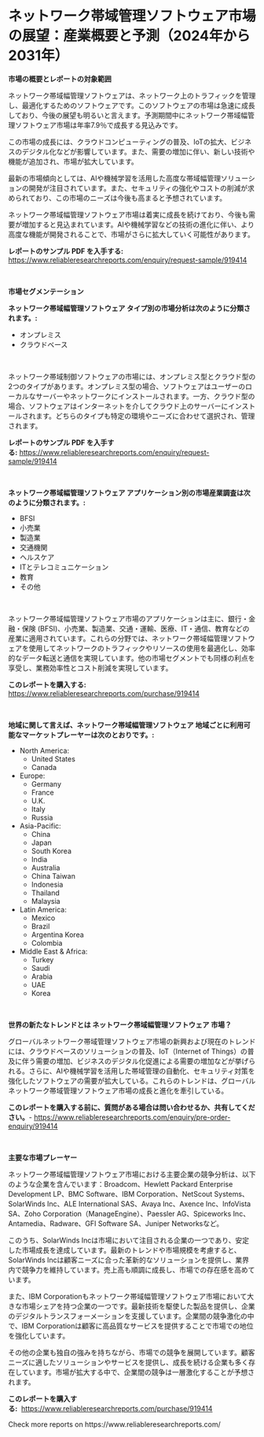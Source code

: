 <p><h1>ネットワーク帯域管理ソフトウェア市場の展望：産業概要と予測（2024年から2031年）</h1></p><p><strong>市場の概要とレポートの対象範囲</strong></p>
<p><p>ネットワーク帯域幅管理ソフトウェアは、ネットワーク上のトラフィックを管理し、最適化するためのソフトウェアです。このソフトウェアの市場は急速に成長しており、今後の展望も明るいと言えます。予測期間中にネットワーク帯域幅管理ソフトウェア市場は年率7.9％で成長する見込みです。</p><p>この市場の成長には、クラウドコンピューティングの普及、IoTの拡大、ビジネスのデジタル化などが影響しています。また、需要の増加に伴い、新しい技術や機能が追加され、市場が拡大しています。</p><p>最新の市場傾向としては、AIや機械学習を活用した高度な帯域幅管理ソリューションの開発が注目されています。また、セキュリティの強化やコストの削減が求められており、この市場のニーズは今後も高まると予想されています。</p><p>ネットワーク帯域幅管理ソフトウェア市場は着実に成長を続けており、今後も需要が増加すると見込まれています。AIや機械学習などの技術の進化に伴い、より高度な機能が開発されることで、市場がさらに拡大していく可能性があります。</p></p>
<p><strong>レポートのサンプル PDF を入手する:</strong> <a href="https://www.reliableresearchreports.com/enquiry/request-sample/919414">https://www.reliableresearchreports.com/enquiry/request-sample/919414</a></p>
<p>&nbsp;</p>
<p><strong>市場セグメンテーション</strong></p>
<p><strong>ネットワーク帯域幅管理ソフトウェア タイプ別の市場分析は次のように分類されます。:</strong></p>
<p><ul><li>オンプレミス</li><li>クラウドベース</li></ul></p>
<p>&nbsp;</p>
<p><p>ネットワーク帯域制御ソフトウェアの市場には、オンプレミス型とクラウド型の2つのタイプがあります。オンプレミス型の場合、ソフトウェアはユーザーのローカルなサーバーやネットワークにインストールされます。一方、クラウド型の場合、ソフトウェアはインターネットを介してクラウド上のサーバーにインストールされます。どちらのタイプも特定の環境やニーズに合わせて選択され、管理されます。</p></p>
<p><strong>レポートのサンプル PDF を入手する:</strong>&nbsp;<a href="https://www.reliableresearchreports.com/enquiry/request-sample/919414">https://www.reliableresearchreports.com/enquiry/request-sample/919414</a></p>
<p>&nbsp;</p>
<p><strong> ネットワーク帯域幅管理ソフトウェア アプリケーション別の市場産業調査は次のように分類されます。:</strong></p>
<p><ul><li>BFSI</li><li>小売業</li><li>製造業</li><li>交通機関</li><li>ヘルスケア</li><li>ITとテレコミュニケーション</li><li>教育</li><li>その他</li></ul></p>
<p>&nbsp;</p>
<p><p>ネットワーク帯域幅管理ソフトウェア市場のアプリケーションは主に、銀行・金融・保険 (BFSI)、小売業、製造業、交通・運輸、医療、IT・通信、教育などの産業に適用されています。これらの分野では、ネットワーク帯域幅管理ソフトウェアを使用してネットワークのトラフィックやリソースの使用を最適化し、効率的なデータ転送と通信を実現しています。他の市場セグメントでも同様の利点を享受し、業務効率性とコスト削減を実現しています。</p></p>
<p><strong>このレポートを購入する:</strong>&nbsp; <a href="https://www.reliableresearchreports.com/purchase/919414">https://www.reliableresearchreports.com/purchase/919414</a></p>
<p>&nbsp;</p>
<p><strong>地域に関して言えば、ネットワーク帯域幅管理ソフトウェア 地域ごとに利用可能なマーケットプレーヤーは次のとおりです。:</strong></p>
<p><ul>
    <li>
        North America:
        <ul>
            <li>United States</li>
            <li>Canada</li>
        </ul>
    </li>
    <li>
        Europe:
        <ul>
            <li>Germany</li>
            <li>France</li>
            <li>U.K.</li>
            <li>Italy</li>
            <li>Russia</li>
        </ul>
    </li>
    <li>
        Asia-Pacific:
        <ul>
            <li>China</li>
            <li>Japan</li>
            <li>South Korea</li>
            <li>India</li>
            <li>Australia</li>
            <li>China Taiwan</li>
            <li>Indonesia</li>
            <li>Thailand</li>
            <li>Malaysia</li>
        </ul>
    </li>
    <li>
        Latin America:
        <ul>
            <li>Mexico</li>
            <li>Brazil</li>
            <li>Argentina Korea</li>
            <li>Colombia</li>
        </ul>
    </li>
    <li>
        Middle East & Africa:
        <ul>
            <li>Turkey</li>
            <li>Saudi</li>
            <li>Arabia</li>
            <li>UAE</li>
            <li>Korea</li>
        </ul>
    </li>
    </ul></p>
<p>&nbsp;</p>
<p><strong>世界の新たなトレンドとは ネットワーク帯域幅管理ソフトウェア 市場？</strong></p>
<p><p>グローバルネットワーク帯域管理ソフトウェア市場の新興および現在のトレンドには、クラウドベースのソリューションの普及、IoT（Internet of Things）の普及に伴う需要の増加、ビジネスのデジタル化促進による需要の増加などが挙げられる。さらに、AIや機械学習を活用した帯域管理の自動化、セキュリティ対策を強化したソフトウェアの需要が拡大している。これらのトレンドは、グローバルネットワーク帯域管理ソフトウェア市場の成長と進化を牽引している。</p></p>
<p><strong>このレポートを購入する前に、質問がある場合は問い合わせるか、共有してください。</strong>- <a href="https://www.reliableresearchreports.com/enquiry/pre-order-enquiry/919414">https://www.reliableresearchreports.com/enquiry/pre-order-enquiry/919414</a></p>
<p>&nbsp;</p>
<p><strong>主要な市場プレーヤー</strong></p>
<p><p>ネットワーク帯域幅管理ソフトウェア市場における主要企業の競争分析は、以下のような企業を含んでいます：Broadcom、Hewlett Packard Enterprise Development LP、BMC Software、IBM Corporation、NetScout Systems、SolarWinds Inc、ALE International SAS、Avaya Inc、Axence Inc、InfoVista SA、Zoho Corporation（ManageEngine）、Paessler AG、Spiceworks Inc、Antamedia、Radware、GFI Software SA、Juniper Networksなど。</p><p>このうち、SolarWinds Incは市場において注目される企業の一つであり、安定した市場成長を達成しています。最新のトレンドや市場規模を考慮すると、SolarWinds Incは顧客ニーズに合った革新的なソリューションを提供し、業界内で競争力を維持しています。売上高も順調に成長し、市場での存在感を高めています。</p><p>また、IBM Corporationもネットワーク帯域幅管理ソフトウェア市場において大きな市場シェアを持つ企業の一つです。最新技術を駆使した製品を提供し、企業のデジタルトランスフォーメーションを支援しています。企業間の競争激化の中で、IBM Corporationは顧客に高品質なサービスを提供することで市場での地位を強化しています。</p><p>その他の企業も独自の強みを持ちながら、市場での競争を展開しています。顧客ニーズに適したソリューションやサービスを提供し、成長を続ける企業も多く存在しています。市場が拡大する中で、企業間の競争は一層激化することが予想されます。</p></p>
<p><strong>このレポートを購入する:</strong>&nbsp;&nbsp;<a href="https://www.reliableresearchreports.com/purchase/919414">https://www.reliableresearchreports.com/purchase/919414</a></p>
<p>Check more reports on https://www.reliableresearchreports.com/</p>
